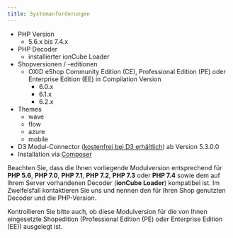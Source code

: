 ```yaml
---
title: Systemanforderungen
---
```


* PHP Version
    * 5.6.x bis 7.4.x
* PHP Decoder
    * installierter ionCube Loader
* Shopversionen / -editionen
    * OXID eShop Community Edition (CE), Professional Edition (PE) oder Enterprise Edition (EE) in Compilation Version 
        * 6.0.x
        * 6.1.x
        * 6.2.x
* Themes
    * wave
    * flow
    * azure
    * mobile
* D3 Modul-Connector ([kostenfrei bei D3 erhältlich](https://www.oxidmodule.com/connector/)) ab Version 5.3.0.0 
* Installation via [Composer](https://getcomposer.org)

Beachten Sie, dass die Ihnen vorliegende Modulversion entsprechend für **PHP 5.6**, **PHP 7.0**, **PHP 7.1**, **PHP 7.2**, **PHP 7.3** oder **PHP 7.4** sowie dem auf Ihrem Server vorhandenen Decoder (**ionCube Loader**) kompatibel ist. Im Zweifelsfall kontaktieren Sie uns und nennen den für Ihren Shop genutzten Decoder und die PHP-Version.

Kontrollieren Sie bitte auch, ob diese Modulversion für die von Ihnen eingesetzte Shopedition (Professional Edition (PE) oder Enterprise Edition (EE)) ausgelegt ist. 
